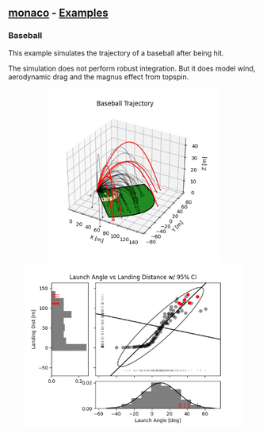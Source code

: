 ## [monaco](../../) - [Examples](../)

### Baseball
This example simulates the trajectory of a baseball after being hit.

The simulation does not perform robust integration. But it does model wind,
aerodynamic drag and the magnus effect from topspin. 

<p float="left" align="center">
<img width="350" height="350" src="./baseball_trajectory.png">
<img width="440" height="330" src="./launch_angle_vs_landing.png">
</p>
